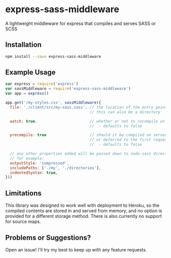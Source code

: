 # express-sass-middleware
A lightweight middleware for express that compiles and serves SASS or SCSS

## Installation
```sh
npm install --save express-sass-middleware
```

## Example Usage
```js
var express = require('express')
var sassMiddleware = require('express-sass-middleware')
var app = express()

app.get('/my-styles.css', sassMiddleware({
  file: './client/src/my-sass.sass', // the location of the entry point,
                                     // this can also be a directory

  watch: true,                       // whether or not to recompile on changes,
                                     //  - defaults to false

  precompile: true                   // should it be compiled on server start
                                     // or deferred to the first request
                                     //  - defaults to false

  // any other properties added will be passed down to node-sass directly
  // for example:
  outputStyle: 'compressed',
  includePaths: ['./my', './directories'],
  indentedSyntax: true,
}))
```

## Limitations
This library was designed to work well with deployment to Heroku, so the compiled
contents are stored in and served from memory, and no option is provided for a different
storage method. There is also currently no support for source maps.

## Problems or Suggestions?
Open an issue! I'll try my best to keep up with any feature requests.